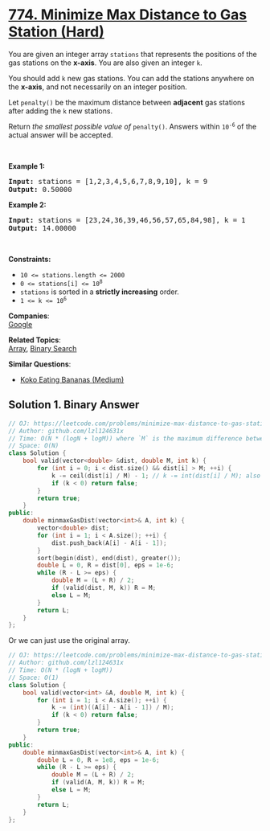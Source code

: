 # [774. Minimize Max Distance to Gas Station (Hard)](https://leetcode.com/problems/minimize-max-distance-to-gas-station/)

<p>You are given an integer array <code>stations</code> that represents the positions of the gas stations on the <strong>x-axis</strong>. You are also given an integer <code>k</code>.</p>

<p>You should add <code>k</code> new gas stations. You can add the stations anywhere on the <strong>x-axis</strong>, and not necessarily on an integer position.</p>

<p>Let <code>penalty()</code> be the maximum distance between <strong>adjacent</strong> gas stations after adding the <code>k</code> new stations.</p>

<p>Return <em>the smallest possible value of</em> <code>penalty()</code>. Answers within <code>10<sup>-6</sup></code> of the actual answer will be accepted.</p>

<p>&nbsp;</p>
<p><strong>Example 1:</strong></p>
<pre><strong>Input:</strong> stations = [1,2,3,4,5,6,7,8,9,10], k = 9
<strong>Output:</strong> 0.50000
</pre><p><strong>Example 2:</strong></p>
<pre><strong>Input:</strong> stations = [23,24,36,39,46,56,57,65,84,98], k = 1
<strong>Output:</strong> 14.00000
</pre>
<p>&nbsp;</p>
<p><strong>Constraints:</strong></p>

<ul>
	<li><code>10 &lt;= stations.length &lt;= 2000</code></li>
	<li><code>0 &lt;= stations[i] &lt;= 10<sup>8</sup></code></li>
	<li><code>stations</code> is sorted in a <strong>strictly increasing</strong> order.</li>
	<li><code>1 &lt;= k &lt;= 10<sup>6</sup></code></li>
</ul>


**Companies**:  
[Google](https://leetcode.com/company/google)

**Related Topics**:  
[Array](https://leetcode.com/tag/array/), [Binary Search](https://leetcode.com/tag/binary-search/)

**Similar Questions**:
* [Koko Eating Bananas (Medium)](https://leetcode.com/problems/koko-eating-bananas/)

## Solution 1. Binary Answer

```cpp
// OJ: https://leetcode.com/problems/minimize-max-distance-to-gas-station/
// Author: github.com/lzl124631x
// Time: O(N * (logN + logM)) where `M` is the maximum difference between two adjacent elements.
// Space: O(N)
class Solution {
    bool valid(vector<double> &dist, double M, int k) {
        for (int i = 0; i < dist.size() && dist[i] > M; ++i) {
            k -= ceil(dist[i] / M) - 1; // k -= int(dist[i] / M); also works
            if (k < 0) return false;
        }
        return true;
    }
public:
    double minmaxGasDist(vector<int>& A, int k) {
        vector<double> dist;
        for (int i = 1; i < A.size(); ++i) {
            dist.push_back(A[i] - A[i - 1]);
        }
        sort(begin(dist), end(dist), greater());
        double L = 0, R = dist[0], eps = 1e-6;
        while (R - L >= eps) {
            double M = (L + R) / 2;
            if (valid(dist, M, k)) R = M;
            else L = M;
        }
        return L;
    }
};
```

Or we can just use the original array.

```cpp
// OJ: https://leetcode.com/problems/minimize-max-distance-to-gas-station/
// Author: github.com/lzl124631x
// Time: O(N * (logN + logM))
// Space: O(1)
class Solution {
    bool valid(vector<int> &A, double M, int k) {
        for (int i = 1; i < A.size(); ++i) {
            k -= (int)((A[i] - A[i - 1]) / M);
            if (k < 0) return false;
        }
        return true;
    }
public:
    double minmaxGasDist(vector<int>& A, int k) {
        double L = 0, R = 1e8, eps = 1e-6;
        while (R - L >= eps) {
            double M = (L + R) / 2;
            if (valid(A, M, k)) R = M;
            else L = M;
        }
        return L;
    }
};
```